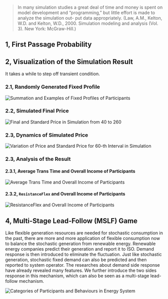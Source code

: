 
> In many simulation studies a great deal of time and money is spent on model development and “programming,” but little effort is made to analyze the simulation out- put data appropriately. (Law, A.M., Kelton, W.D. and Kelton, W.D., 2000. Simulation modeling and analysis (Vol. 3). New York: McGraw-Hill.)

## 1,  First Passage Probability



## 2,  Visualization of the Simulation Result

It takes a while to step off transient condition.

### 2.1,  Randomly Generated Fixed Profile

![Summation and Examples of Fixed Profiles of Participants](https://github.com/edxu96/ForwardEnergyMarket/blob/master/src/results/101.png)

### 2.2,  Simulated Final Price

![Final and Standard Price in Simulation from 40 to 260](https://github.com/edxu96/ForwardEnergyMarket/blob/master/src/results/102.png)

### 2.3,  Dynamics of Simulated Price

![Variation of Price and Standard Price for 60-th Interval in Simulation](https://github.com/edxu96/ForwardEnergyMarket/blob/master/src/results/104.png)

### 2.3,  Analysis of the Result

#### 2.3.1,  Average Trans Time and Overall Income of Participants

![Average Trans Time and Overall Income of Participants](https://github.com/edxu96/ForwardEnergyMarket/blob/master/src/results/103.png)

#### 2.3.2,  `ResistanceFlex` and Overall Income of Participants

![ResistanceFlex and Overall Income of Participants](https://github.com/edxu96/ForwardEnergyMarket/blob/master/src/results/105.png)

## 4,  Multi-Stage Lead-Follow (MSLF) Game

Like flexible generation resources are needed for stochastic consumption in the past, there are more and more application of flexible consumption now to balance the stochastic generation from renewable energy. Renewable energy companies predict their generation and report it to ISO. Demand response is then introduced to eliminate the fluctuation. Just like stochastic generation, stochastic fixed demand can also be predicted and then reported to system operator. The researches about demand side response have already revealed many features. We further introduce the two sides response in this mechanism, which can also be seen as a multi-stage lead-follow mechanism.

![Categories of Participants and Behaviours in Energy System](https://github.com/edxu96/ForwardEnergyMarket/blob/master/src/results/1.png)
